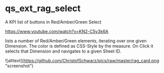 # qs_ext_rag_select
A KPI list of buttons in Red/Amber/Green Select

https://www.youtube.com/watch?v=KN2-C5y3k6A

lists a number of Red/Amber/Green elements, iterating over one given Dimension. The color is defined as CSS-Style by the measure. On Click it selects that Dimension and navigates to a given Sheet ID.

\!\[alttext\](https://github.com/ChristofSchwarz/pics/raw/master/rag_card.png "screenshot")

